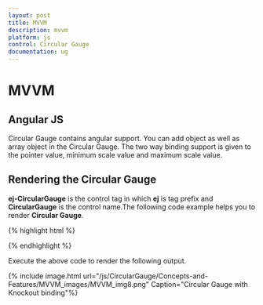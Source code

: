 ```yaml
---
layout: post
title: MVVM
description: mvvm
platform: js
control: Circular Gauge
documentation: ug
---
```


# MVVM

## Angular JS

Circular Gauge contains angular support. You can add object as well as array object in the Circular Gauge. The two way binding support is given to the pointer value, minimum scale value and maximum scale value.  

## Rendering the Circular Gauge

**ej-CircularGauge** is the control tag in which **ej** is tag prefix and **CircularGauge** is the control name.The following code example helps you to render **Circular Gauge**.

{% highlight html %}

<!--To Render the Circular gauge-->
<!doctype html>
<html ng-app="syncApp">
<head>
    <!—Refer the necessary script here-->
</head>
<body ng-controller="CircularGauge">
    <ej-circulargauge id="CircularGauge1" e-backgroundcolor="transparent" e-value="50"
        e-width="500" e-readonly="false" e-load="loadGaugeTheme"
        e-enableanimation="false">
</ej-circulargauge>
    <script type="text/javascript">

        <!--binding the value to the scope variables in application controller-->

        angular.module('syncApp', ['ejangular'])
        .controller('CircularGauge', function ($scope) {
            $scope.nvalue = 50;
            $scope.nminimum = 0;
            $scope.nmaximum = 120;

        });
    </script>

</body>
</html>


{% endhighlight %}



Execute the above code to render the output as follows.

{% include image.html url="/js/CircularGauge/Concepts-and-Features/MVVM_images/MVVM_img1.png" Caption="Default Circular gauge in Angular JS"%}

## Adding Scale Collection

**Scale** is an array object and you can use the inner tag for it. Object in the array collection (i.e. border) is extended with hyphen in the same tag.

**Example**: e-border-width and e-border-color. 

{% highlight html %}

<!--To Render the Circular gauge-->

<ej-CircularGauge id="CircularGauge1">

<!--Adding Scale collection to the Circular gauge-->

<e-scales>
<e-scale e-showRanges="true" e-startAngle="122" e-sweepAngle="296"
e-radius="130" e-showScaleBar="true" e-size="1" e-maximum="120"
e-majorIntervalValue="20" e-minorIntervalValue="10"
e-border-width="0.5">

</e-scale>
</e-scales>
</ej-CircularGauge>


{% endhighlight %}



Execute the above code to render the following output.

{% include image.html url="/js/CircularGauge/Concepts-and-Features/MVVM_images/MVVM_img2.png" Caption="Circular gauge with scale customization in Angular JS"%}

## Adding Pointer Collection

**Pointer** is an array object and you can use the inner tag for it. Object in the array collection (i.e. pointer cap) is extended with hyphen in the same tag.

**Example**: e-pointerCap-radius. 

{% highlight html %}

<!--To Render the Circular gauge-->

<ej-CircularGauge id="CircularGauge1">

<!--Adding Scale collection to the Circular gauge-->

<e-scales>
<e-scale>
<!--Adding pointer collection to the scale collection-->

<e-pointers>
<e-pointer e-showBackNeedle="true" e-backNeedleLength="20"
e-length="95" e-width="7" e-value="80"
e-pointerCap-radius="12">
</e-pointer>
</e-pointers>

</e-scale>
</e-scales>

</ej-CircularGauge>



{% endhighlight %}



Execute the above code to render the output as follows.

{% include image.html url="/js/CircularGauge/Concepts-and-Features/MVVM_images/MVVM_img3.png" Caption="Circular gauge with pointer customization in Angular JS"%}

## Adding Label Collection

**Label** is also an array object. You can use the inner tag for it. 

{% highlight html %}

<!--To Render the Circular gauge-->

<ej-CircularGauge id="CircularGauge1">

<!--Adding Scale collection to the Circular gauge-->

<e-scales>
<e-scale>
<!--Adding pointer collection to the scale collection-->
<e-pointers>…</e-pointers>
<!--Adding labels collection to the scale collection-->

<e-labels>
<e-label e-color="#8c8c8c">
</e-label>
</e-labels>

</e-scale>
</e-scales>

</ej-CircularGauge>



{% endhighlight %}



Execute the above code to render the following output.

{% include image.html url="/js/CircularGauge/Concepts-and-Features/MVVM_images/MVVM_img4.png" Caption="Circular gauge with label customization in Angular JS"%}

## Adding Tick Collection

**Tick** is an array object. You can use the inner tag for it. 

{% highlight html %}

<!--To Render the Circular gauge-->

<ej-CircularGauge id="CircularGauge1">

<!--Adding Scale collection to the Circular gauge-->

<e-scales>
<e-scale>
<!--Adding pointer collection to the scale collection-->
<e-pointers>…</e-pointers>
<!--Adding labels collection to the scale collection-->
<e-labels>…</e-labels>
<!--Adding ticks collection to the scale collection-->

<e-ticks>
<e-tick e-type="major" e-distanceFromScale="2" e-height="16"
e-width="1" e-color="#8c8c8c">
</e-tick>
<e-tick e-type="minor" e-distanceFromScale="2" e-height="8"
e-width="1" e-color="#8c8c8c">
</e-tick>
</e-ticks>

</e-scale>
</e-scales>

</ej-CircularGauge>



{% endhighlight %}



Execute the above code to render the following output.

{% include image.html url="/js/CircularGauge/Concepts-and-Features/MVVM_images/MVVM_img5.png" Caption="Circular gauge with ticks customization in Angular JS"%}

## Adding Range Collection

**Range** is an array object. You can use the inner tag for it. Object in the array collection (i.e. border) is extended with hyphen in the same tag.

**Example**: e-border-color. 

{% highlight html %}

<!--To Render the Circular gauge-->

<ej-CircularGauge id="CircularGauge1">

<!--Adding Scale collection to the Circular gauge-->

<e-scales>
<e-scale>
<!--Adding pointer collection to the scale collection-->
<e-pointers>…</e-pointers>
<!--Adding labels collection to the scale collection-->
<e-labels>…</e-labels>
<!--Adding ticks collection to the scale collection-->
<e-ticks>…</e-ticks>
<!--Adding ranges collection to the scale collection-->

<e-ranges>
<e-range e-distanceFromScale="-30" e-startValue="0" e-endValue="70">
</e-range>
<e-range e-distanceFromScale="-30" e-startValue="70"
e-endValue="110" e-backgroundColor="#fc0606"
e-border-color="#fc0606">
</e-range>
<e-range e-distanceFromScale="-30" e-startValue="110"
e-endValue="120" e-backgroundColor="#f5b43f"
e-border-color="#f5b43f">
</e-range>
</e-ranges>

</e-scale>
</e-scales>

</ej-CircularGauge>



{% endhighlight %}



Execute the above code to render the following output.

{% include image.html url="/js/CircularGauge/Concepts-and-Features/MVVM_images/MVVM_img6.png" Caption="Circular gauge Rendered in Angular JS"%}

## Two Way Binding 

**Circular Gauge** support the two way binding for the property **value, minimum and maximum** as mentioned earlier. The following code example explains how to achieve the two way binding in **Circular Gauge**.

{% highlight html %}

<!doctype html>
<html ng-app="syncApp">
<head>
    <!—Refer the necessary script here-->
</head>
<body ng-controller="CircularGauge">
    <div id="linearframe">
        <ej-circulargauge id="CircularGauge1" e-backgroundcolor="transparent" e-value="nvalue" e-width="500" e-readonly="false" e-load="loadGaugeTheme" e-enableanimation="false">
<e-scales>
<e-scale e-showRanges="true" e-startAngle="122" e-sweepAngle="296"
e-radius="130" e-showScaleBar="true" e-size="1"
<!—binding maximum value using angular JS -->
**e-maximum="nmaximum"**
<!—binding minimum value using angular JS -->
**e-minimum="nminimum"**
e-majorIntervalValue="20"
e-minorIntervalValue="10" e-border-width="0.5">
<e-pointers>
<e-pointer e-showBackNeedle="true" e-backNeedleLength="20"
e-length="95" e-width="7"
<!—binding pointer value using angular JS -->
**e-value="nvalue"**
e-pointerCap-radius="12">
</e-pointer>
</e-pointers>
<e-labels>
<e-label e-color="#8c8c8c"></e-label>
</e-labels>
<e-ticks>
<e-tick e-type="major" e-distanceFromScale="2" e-height="16"
e-width="1" e-color="#8c8c8c">
</e-tick>
<e-tick e-type="minor" e-distanceFromScale="2" e-height="8"
e-width="1" e-color="#8c8c8c">
</e-tick>
</e-ticks>
<e-ranges>
<e-range e-distanceFromScale="-30" e-startValue="0" e-endValue="70">
</e-range>
<e-range e-distanceFromScale="-30" e-startValue="70"
e-endValue="110" e-backgroundColor="#fc0606"
e-border-color="#fc0606">
</e-range>
<e-range e-distanceFromScale="-30" e-startValue="110"
e-endValue="120" e-backgroundColor="#f5b43f"
e-border-color="#f5b43f">
</e-range>
</e-ranges>
</e-scale>
</e-scales>
</ej-circulargauge>
    </div>
<input type="text" id="txtMax" e-value="nvalue" ej-numerictextbox **ng-model="nvalue"**  e-decimalplaces="2" e-showspinbutton="false" Style="width:110px"/>
    <script type="text/javascript">

        <!—binding the value to the scope variables in application controller-->

        angular.module('syncApp', ['ejangular'])
        .controller('CircularGauge', function ($scope) {
            $scope.nvalue = 50;
            $scope.nminimum = 0;
            $scope.nmaximum = 120;

        });
    </script>
</body>
</html>


{% endhighlight %}



Execute the above code to render the following output.

{% include image.html url="/js/CircularGauge/Concepts-and-Features/MVVM_images/MVVM_img7.png" Caption="Circular gauge with two way binding in Angular JS"%}

## Knockout JS

Knockout support allows you to bind the **HTML** elements against any of the available data models.Two types of knockout binding is supported as of angular,

* one-way binding

* two-way binding

**One way binding** refers to the process of applying observable values to all the available properties of the **Circular Gauge** control, but the changes made in gauge control does not reflect and trigger in turn to the observable collection. This kind of binding applies to all the properties of the circular gauge control.

**Two-way binding** supports both the processes – it applies the observable values to the **Circular Gauge** properties as well as the changes made in the **Circular Gauge** control also reflects back and triggers within the observable collections. Only few of the schedule properties support two-way binding and they are as follows.

* value

* maximum 

* minimum



{% highlight html %}

<!DOCTYPE html>
<html xmlns="http://www.w3.org/1999/xhtml">
<head>
    <title>Essential JavaScript for Knockout</title>
</head>
<body>
    <div id="CircularGauge1"
        data-bind="ejCircularGauge: {
**value: samplevalue,**
**minimum: minimumValue,**
**maximum: maximumValue**
}">
    </div>
    <script type="text/javascript">
        $(function () {
            window.viewModel = {
            **value: ko.observable(50),**
            **minimum: ko.observable(0),**
            **maximum: ko.observable(150)**
            };
            $(function () {
                ko.applyBindings(viewModel);
            });
        });
    </script>
</body>
</html>


{% endhighlight %}



Execute the above code to render the following output.

{% include image.html url="/js/CircularGauge/Concepts-and-Features/MVVM_images/MVVM_img8.png" Caption="Circular Gauge with Knockout binding"%}

